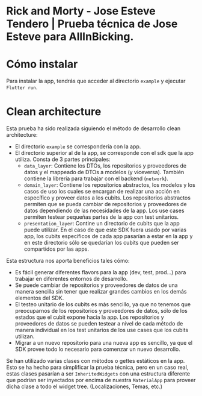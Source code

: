 # Rick and Morty - Jose Esteve Tendero | Prueba técnica de Jose Esteve para AllInBicking.

# Cómo instalar

Para instalar la app, tendrás que acceder al directorio `example` y ejecutar `Flutter run`.

# Clean architecture

Esta prueba ha sido realizada siguiendo el método de desarrollo clean architecture:

- El directorio `example` se correspondería con la app.
- El directorio superior al de la app, se corresponde con el sdk que la app utiliza. Consta de 3 partes principales:
  - `data_layer`: Contiene los DTOs, los repositorios y proveedores de datos y el mappeado de DTOs a modelos (y viceversa). También contiene la librería para trabajar con el backend (`network`).
  - `domain_layer`: Contiene los repositorios abstractos, los modelos y los casos de uso los cuales se encargan de realizar una acción en específico y proveer datos a los cubits. Los repositorios abstractos permiten que se pueda cambiar de repositorios y proveedores de datos dependiendo de las necesidades de la app. Los use cases permiten testear pequeñas partes de la app con test unitarios.
  - `presentation_layer`: Contine un directorio de cubits que la app puede utilizar. En el caso de que este SDK fuera usado por varias app, los cubits específicos de cada app pasarían a estar en la app y en este directorio sólo se quedarían los cubits que pueden ser compartidos por las apps.

Esta estructura nos aporta beneficios tales cómo:

- Es fácil generar diferentes flavors para la app (dev, test, prod...) para trabajar en diferentes entornos de desarrollo.
- Se puede cambiar de repositorios y proveedores de datos de una manera sencilla sin tener que realizar grandes cambios en los demás elementos del SDK.
- El testeo unitario de los cubits es más sencillo, ya que no tenemos que preocuparnos de los repositorios y proveedores de datos, sólo de los estados que el cubit expone hacia la app. Los repositorios y proveedores de datos se pueden testear a nivel de cada método de manera individual en los test unitarios de los use cases que los cubits utilizan.
- Migrar a un nuevo repositorio para una nueva app es sencillo, ya que el SDK provee todo lo necesario para comenzar un nuevo desarrollo.

Se han utilizado varias clases con métodos o gettes estáticos en la app. Esto se ha hecho para simplificar la prueba técnica, pero en un caso real, estas clases pasarían a ser `InheritedWidgets` con una estructura diferente que podrían ser inyectados por encima de nuestra `MaterialApp` para proveer dicha clase a todo el widget tree. (Localizaciones, Temas, etc.)
